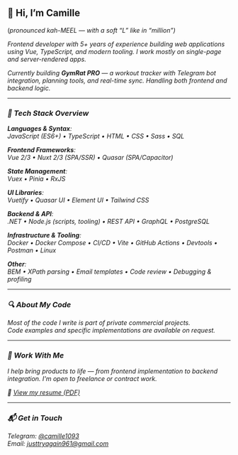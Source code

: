 ## 👋 Hi, I’m Camille
(<em>pronounced kah-MEEL — with a soft “L” like in “million”<em>)

Frontend developer with 5+ years of experience building web applications using Vue,
TypeScript, and modern tooling. I work mostly on single-page and server-rendered apps.

Currently building **GymRat PRO** — a workout tracker with Telegram bot integration,
planning tools, and real-time sync. Handling both frontend and backend logic.

---

### 🧰 Tech Stack Overview

**Languages & Syntax**:  
JavaScript (ES6+) • TypeScript • HTML • CSS • Sass • SQL

**Frontend Frameworks**:  
Vue 2/3 • Nuxt 2/3 (SPA/SSR) • Quasar (SPA/Capacitor)

**State Management**:  
Vuex • Pinia • RxJS

**UI Libraries**:  
Vuetify • Quasar UI • Element UI • Tailwind CSS

**Backend & API**:  
.NET • Node.js (scripts, tooling) • REST API • GraphQL • PostgreSQL

**Infrastructure & Tooling**:  
Docker • Docker Compose • CI/CD • Vite • GitHub Actions
• Devtools • Postman • Linux

**Other**:  
BEM • XPath parsing • Email templates • Code review • Debugging & profiling

---

### 🔍 About My Code

Most of the code I write is part of private commercial projects.  
Code examples and specific implementations are available on request.

---

### 💼 Work With Me

I help bring products to life — from frontend implementation
to backend integration. I'm open to freelance or contract work.

📄 [View my resume (PDF)](https://drive.google.com/file/d/1OQIKMtJstrIc7vneDbxK_EY6K9QtxMJF/view?usp=drive_link)

---

### 📬 Get in Touch

Telegram: [@camille1093](https://t.me/camille1093)  
Email: [justtryagain961@gmail.com](mailto:justtryagain961@gmail.com?subject=I've%20found%20your%20email%20on20%GitHub.com)
